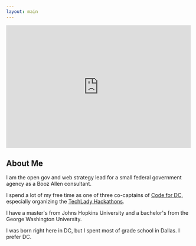 ```yaml
---
layout: main
---
```


<iframe src="https://www.flickr.com/photos/mvjantzen/11361250074/in/photostream/player/" width="500" height="333" frameborder="0"></iframe>

## About Me

I am the open gov and web strategy lead for a small federal government agency as a Booz Allen consultant.

I spend a lot of my free time as one of three co-captains of [Code for DC](http://codefordc.org), especially organizing the [TechLady Hackathons](http://techladyhackathons.org).

I have a master's from Johns Hopkins University and a bachelor's from the George Washington University.

I was born right here in DC, but I spent most of grade school in Dallas. I prefer DC.
